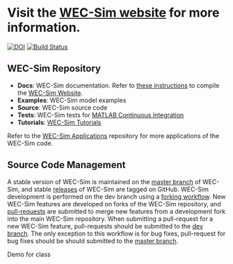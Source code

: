# Visit the [WEC-Sim website](http://wec-sim.github.io/WEC-Sim) for more information.
[![DOI](https://zenodo.org/badge/20451353.svg)](https://zenodo.org/badge/latestdoi/20451353)
[![Build Status](https://travis-ci.com/WEC-Sim/WEC-Sim.svg?branch=master)](https://travis-ci.com/WEC-Sim/WEC-Sim)


## WEC-Sim Repository

* **Docs**: WEC-Sim documentation. Refer to [these instructions](https://github.com/WEC-Sim/WEC-Sim/tree/dev/docs/README.md) to compile the [WEC-Sim Website](http://wec-sim.github.io/WEC-Sim/dev/index.html). 
* **Examples**: WEC-Sim model examples
* **Source**: WEC-Sim source code
* **Tests**: WEC-Sim tests for [MATLAB Continuous Integration](https://www.mathworks.com/solutions/continuous-integration.html)
* **Tutorials**: [WEC-Sim Tutorials](http://wec-sim.github.io/WEC-Sim/master/index.html)

Refer to the [WEC-Sim Applications](https://github.com/WEC-Sim/WEC-Sim_Applications)
repository for more applications of the WEC-Sim code.

## Source Code Management

A stable version of WEC-Sim is maintained on the [master branch](https://github.com/WEC-Sim/WEC-Sim) of WEC-Sim, and stable [releases](https://github.com/WEC-Sim/WEC-Sim/releases) of WEC-Sim are tagged on GitHub. 
WEC-Sim development is performed on the dev branch using a [forking workflow](https://www.atlassian.com/git/tutorials/comparing-workflows/forking-workflow). 
New WEC-Sim features are developed on forks of the WEC-Sim repository, and [pull-requests](https://github.com/WEC-Sim/WEC-Sim/pulls) are submitted to merge new features from a development fork into the main WEC-Sim repository. 
When submitting a pull-request for a new WEC-Sim feature, pull-requests should be submitted to the [dev branch](https://github.com/WEC-Sim/WEC-Sim/tree/dev). 
The only exception to this workflow is for bug fixes, pull-request for bug fixes should be should submitted to the [master branch](https://github.com/WEC-Sim/WEC-Sim).

Demo for class
